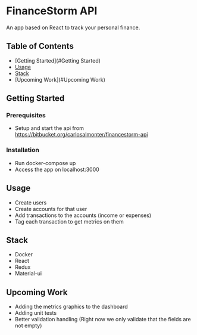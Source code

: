 # FinanceStorm API

An app based on React to track your personal finance.

## Table of Contents

- [Getting Started](#Getting Started)
- [Usage](#Usage)
- [Stack](#Stack)
- [Upcoming Work](#Upcoming Work)

## Getting Started

### Prerequisites

- Setup and start the api from https://bitbucket.org/carlosalmonter/financestorm-api

### Installation

- Run docker-compose up
- Access the app on localhost:3000
    
## Usage

- Create users
- Create accounts for that user
- Add transactions to the accounts (income or expenses)
- Tag each transaction to get metrics on them

## Stack

- Docker
- React
- Redux
- Material-ui

## Upcoming Work

- Adding the metrics graphics to the dashboard
- Adding unit tests
- Better validation handling (Right now we only validate that the fields are not empty)
